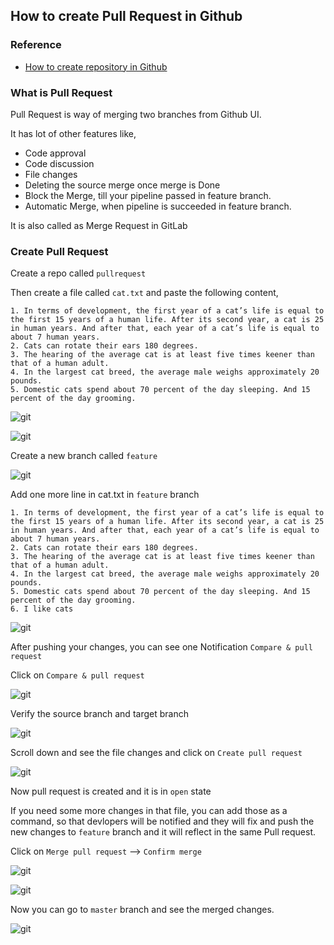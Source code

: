 ## How to create Pull Request in Github

### Reference
* [How to create repository in Github](/content/git/tutorials/01-how-to-create-github-account)

### What is Pull Request
Pull Request is way of merging two branches from Github UI.

It has lot of other features like,
* Code approval
* Code discussion
* File changes
* Deleting the source merge once merge is Done
* Block the Merge, till your pipeline passed in feature branch.
* Automatic Merge, when pipeline is succeeded in feature branch.

It is also called as Merge Request in GitLab

### Create Pull Request

Create a repo called `pullrequest`

Then create a file called `cat.txt` and paste the following content,
```
1. In terms of development, the first year of a cat’s life is equal to the first 15 years of a human life. After its second year, a cat is 25 in human years. And after that, each year of a cat’s life is equal to about 7 human years.
2. Cats can rotate their ears 180 degrees.
3. The hearing of the average cat is at least five times keener than that of a human adult.
4. In the largest cat breed, the average male weighs approximately 20 pounds.
5. Domestic cats spend about 70 percent of the day sleeping. And 15 percent of the day grooming.
```

![git](/content/git/tutorials/images/mergeconflict/git-create-file.png)

![git](/content/git/tutorials/images/mergeconflict/git-files.png)

Create a new branch called `feature`

![git](/content/git/tutorials/images/mergeconflict/git-create-branch.png)

Add one more line in cat.txt in `feature` branch
```
1. In terms of development, the first year of a cat’s life is equal to the first 15 years of a human life. After its second year, a cat is 25 in human years. And after that, each year of a cat’s life is equal to about 7 human years.
2. Cats can rotate their ears 180 degrees.
3. The hearing of the average cat is at least five times keener than that of a human adult.
4. In the largest cat breed, the average male weighs approximately 20 pounds.
5. Domestic cats spend about 70 percent of the day sleeping. And 15 percent of the day grooming.
6. I like cats
```

![git](/content/git/tutorials/images/mergeconflict/git-updated-file.png)

After pushing your changes, you can see one Notification `Compare & pull request`

Click on `Compare & pull request`

![git](/content/git/tutorials/images/mergeconflict/git-pull-request.png)

Verify the source branch and target branch

![git](/content/git/tutorials/images/mergeconflict/git-pull-request-comment.png)

Scroll down and see the file changes and click on `Create pull request`

![git](/content/git/tutorials/images/mergeconflict/git-pull-request-diff.png)

Now pull request is created and it is in `open` state

If you need some more changes in that file, you can add those as a command, so that devlopers will be notified and they will fix and push the new changes to `feature` branch and it will reflect in the same Pull request.

Click on `Merge pull request` --> `Confirm merge`

![git](/content/git/tutorials/images/mergeconflict/git-pull-request-comments.png)

![git](/content/git/tutorials/images/mergeconflict/git-pull-request-merged.png)

Now you can go to `master` branch and  see the merged changes.

![git](/content/git/tutorials/images/mergeconflict/git-pull-request-final.png)
